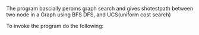 
The program bascially peroms graph search and gives shotestpath between two node in a Graph using BFS DFS, and UCS(uniform cost search)

To invoke the program do the following:
